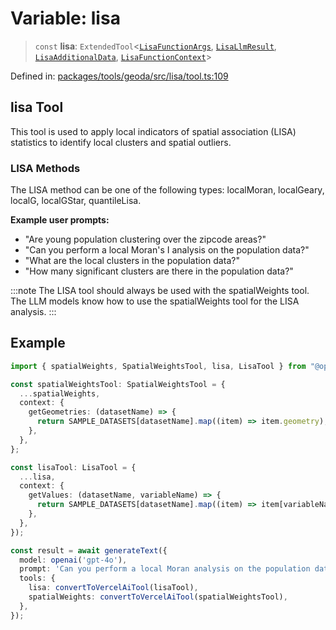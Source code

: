 # Variable: lisa

> `const` **lisa**: `ExtendedTool`\<[`LisaFunctionArgs`](../type-aliases/LisaFunctionArgs.md), [`LisaLlmResult`](../type-aliases/LisaLlmResult.md), [`LisaAdditionalData`](../type-aliases/LisaAdditionalData.md), [`LisaFunctionContext`](../type-aliases/LisaFunctionContext.md)\>

Defined in: [packages/tools/geoda/src/lisa/tool.ts:109](https://github.com/geodaopenjs/openassistant/blob/0a6a7e7306d75a25dc968b3117f04cb7bd613bec/packages/tools/geoda/src/lisa/tool.ts#L109)

## lisa Tool

This tool is used to apply local indicators of spatial association (LISA) statistics
to identify local clusters and spatial outliers.

### LISA Methods

The LISA method can be one of the following types: localMoran, localGeary, localG, localGStar, quantileLisa.

**Example user prompts:**
- "Are young population clustering over the zipcode areas?"
- "Can you perform a local Moran's I analysis on the population data?"
- "What are the local clusters in the population data?"
- "How many significant clusters are there in the population data?"

:::note
The LISA tool should always be used with the spatialWeights tool. The LLM models know how to use the spatialWeights tool for the LISA analysis.
:::

## Example

```typescript
import { spatialWeights, SpatialWeightsTool, lisa, LisaTool } from "@openassistant/geoda";

const spatialWeightsTool: SpatialWeightsTool = {
  ...spatialWeights,
  context: {
    getGeometries: (datasetName) => {
      return SAMPLE_DATASETS[datasetName].map((item) => item.geometry);
    },
  },
};

const lisaTool: LisaTool = {
  ...lisa,
  context: {
    getValues: (datasetName, variableName) => {
      return SAMPLE_DATASETS[datasetName].map((item) => item[variableName]);
    },
  },
});

const result = await generateText({
  model: openai('gpt-4o'),
  prompt: 'Can you perform a local Moran analysis on the population data?',
  tools: {
    lisa: convertToVercelAiTool(lisaTool),
    spatialWeights: convertToVercelAiTool(spatialWeightsTool),
  },
});
```

